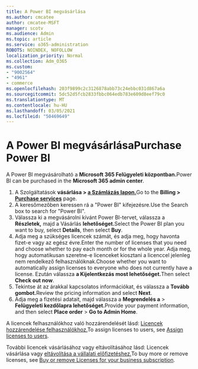 ```yaml
---
title: A Power BI megvásárlása
ms.author: cmcatee
author: cmcatee-MSFT
manager: scotv
ms.audience: Admin
ms.topic: article
ms.service: o365-administration
ROBOTS: NOINDEX, NOFOLLOW
localization_priority: Normal
ms.collection: Adm_O365
ms.custom:
- "9002564"
- "4961"
- commerce
ms.openlocfilehash: 203f9899c2c3126878abb73c24ebbc031d867a6a
ms.sourcegitcommit: 5dc52d5fcb2833fbbc064edb783e609d8eef79c0
ms.translationtype: MT
ms.contentlocale: hu-HU
ms.lasthandoff: 03/05/2021
ms.locfileid: "50469649"
---
```

# <a name="purchase-power-bi"></a><span data-ttu-id="6d230-102">A Power BI megvásárlása</span><span class="sxs-lookup"><span data-stu-id="6d230-102">Purchase Power BI</span></span>

<span data-ttu-id="6d230-103">A Power BI megvásárolható a **Microsoft 365 Felügyeleti központban.**</span><span class="sxs-lookup"><span data-stu-id="6d230-103">Power BI can be purchased in the **Microsoft 365 admin center**.</span></span>

1. <span data-ttu-id="6d230-104">A Szolgáltatások **vásárlása > [a Számlázás lapon.](https://go.microsoft.com/fwlink/p/?linkid=868433)**</span><span class="sxs-lookup"><span data-stu-id="6d230-104">Go to the **Billing > [Purchase services](https://go.microsoft.com/fwlink/p/?linkid=868433)** page.</span></span>
2. <span data-ttu-id="6d230-105">A keresőmezőben keressen rá a "Power BI" kifejezésre.</span><span class="sxs-lookup"><span data-stu-id="6d230-105">Use the Search box to search for "Power BI".</span></span>
3. <span data-ttu-id="6d230-106">Válassza ki a megvásárolni kívánt Power BI-tervet, válassza a **Részletek,** majd a Vásárlás **lehetőséget.**</span><span class="sxs-lookup"><span data-stu-id="6d230-106">Select the Power BI plan you want to buy, select **Details**, then select **Buy**.</span></span>
4. <span data-ttu-id="6d230-107">Adja meg a szükséges licencek számát, és adja meg, hogy havonta fizet-e vagy az egész évre.</span><span class="sxs-lookup"><span data-stu-id="6d230-107">Enter the number of licenses that you need and choose whether to pay each month or for the whole year.</span></span> <span data-ttu-id="6d230-108">Adja meg, hogy automatikusan szeretne-e licenceket kiosztani a licenccel jelenleg nem rendelkező felhasználóknak.</span><span class="sxs-lookup"><span data-stu-id="6d230-108">Choose whether you want to automatically assign licenses to everyone who does not currently have a license.</span></span> <span data-ttu-id="6d230-109">Ezután válassza **a Kijelentkezás most lehetőséget.**</span><span class="sxs-lookup"><span data-stu-id="6d230-109">Then select **Check out now**.</span></span>
5. <span data-ttu-id="6d230-110">Tekintse át az árakkal kapcsolatos információkat, és válassza a **Tovább gombot.**</span><span class="sxs-lookup"><span data-stu-id="6d230-110">Review the pricing information and select **Next**.</span></span>
6. <span data-ttu-id="6d230-111">Adja meg a fizetési adatait, majd válassza a **Megrendelés a**  >  **Felügyeleti kezdőlapra lehetőséget.**</span><span class="sxs-lookup"><span data-stu-id="6d230-111">Provide your payment information, and then select **Place order** > **Go to Admin Home**.</span></span>

<span data-ttu-id="6d230-112">A licencek felhasználókhoz való hozzárendelését lásd: [Licencek hozzárendelése felhasználókhoz.](https://docs.microsoft.com/microsoft-365/admin/manage/assign-licenses-to-users)</span><span class="sxs-lookup"><span data-stu-id="6d230-112">To assign licenses to users, see [Assign licenses to users](https://docs.microsoft.com/microsoft-365/admin/manage/assign-licenses-to-users).</span></span>

<span data-ttu-id="6d230-113">További licencek vásárlásához vagy eltávolításához lásd: Licencek vásárlása vagy [eltávolítása a vállalati előfizetéshez.](https://docs.microsoft.com/microsoft-365/commerce/licenses/buy-licenses)</span><span class="sxs-lookup"><span data-stu-id="6d230-113">To buy more or remove licenses, see [Buy or remove Licenses for your business subscription](https://docs.microsoft.com/microsoft-365/commerce/licenses/buy-licenses).</span></span>